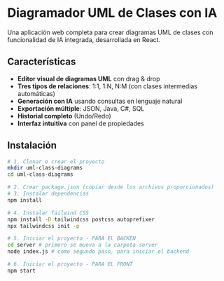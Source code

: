 # Diagramador UML de Clases con IA

Una aplicación web completa para crear diagramas UML de clases con funcionalidad de IA integrada, desarrollada en React.

## Características

- **Editor visual de diagramas UML** con drag & drop
- **Tres tipos de relaciones**: 1:1, 1:N, N:M (con clases intermedias automáticas)
- **Generación con IA** usando consultas en lenguaje natural
- **Exportación múltiple**: JSON, Java, C#, SQL
- **Historial completo** (Undo/Redo)
- **Interfaz intuitiva** con panel de propiedades

## Instalación

```bash
# 1. Clonar o crear el proyecto
mkdir uml-class-diagrams
cd uml-class-diagrams

# 2. Crear package.json (copiar desde los archivos proporcionados)
# 3. Instalar dependencias
npm install

# 4. Instalar Tailwind CSS
npm install -D tailwindcss postcss autoprefixer
npx tailwindcss init -p

# 5. Iniciar el proyecto - PARA EL BACKEN
cd server # primero se mueva a la carpeta server
node index.js # como segundo paso, para iniciar el backend

# 6. Iniciar el proyecto - PARA EL FRONT
npm start


